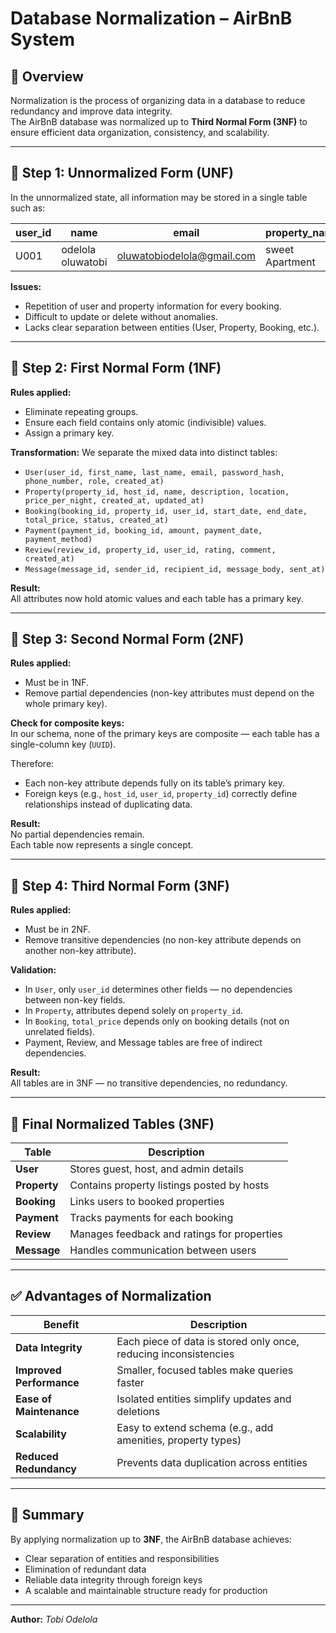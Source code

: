 # Database Normalization – AirBnB System

## 📘 Overview

Normalization is the process of organizing data in a database to reduce redundancy and improve data integrity.  
The AirBnB database was normalized up to **Third Normal Form (3NF)** to ensure efficient data organization, consistency, and scalability.

---

## 🧩 Step 1: Unnormalized Form (UNF)

In the unnormalized state, all information may be stored in a single table such as:

| user_id | name | email | property_name | property_location | booking_date | payment_amount | review_comment |
|----------|-------|--------|----------------|------------------|---------------|----------------|----------------|
| U001 | odelola oluwatobi | oluwatobiodelola@gmail.com | sweet Apartment | Lagos | 2025-10-01 | 300 | Great stay! |

**Issues:**
- Repetition of user and property information for every booking.
- Difficult to update or delete without anomalies.
- Lacks clear separation between entities (User, Property, Booking, etc.).

---

## 🧮 Step 2: First Normal Form (1NF)

**Rules applied:**
- Eliminate repeating groups.
- Ensure each field contains only atomic (indivisible) values.
- Assign a primary key.

**Transformation:**
We separate the mixed data into distinct tables:  
- `User(user_id, first_name, last_name, email, password_hash, phone_number, role, created_at)`
- `Property(property_id, host_id, name, description, location, price_per_night, created_at, updated_at)`
- `Booking(booking_id, property_id, user_id, start_date, end_date, total_price, status, created_at)`
- `Payment(payment_id, booking_id, amount, payment_date, payment_method)`
- `Review(review_id, property_id, user_id, rating, comment, created_at)`
- `Message(message_id, sender_id, recipient_id, message_body, sent_at)`

**Result:**  
All attributes now hold atomic values and each table has a primary key.

---

## 🧭 Step 3: Second Normal Form (2NF)

**Rules applied:**
- Must be in 1NF.
- Remove partial dependencies (non-key attributes must depend on the whole primary key).

**Check for composite keys:**  
In our schema, none of the primary keys are composite — each table has a single-column key (`UUID`).  

Therefore:
- Each non-key attribute depends fully on its table’s primary key.
- Foreign keys (e.g., `host_id`, `user_id`, `property_id`) correctly define relationships instead of duplicating data.

**Result:**  
No partial dependencies remain.  
Each table now represents a single concept.

---

## 🧠 Step 4: Third Normal Form (3NF)

**Rules applied:**
- Must be in 2NF.
- Remove transitive dependencies (no non-key attribute depends on another non-key attribute).

**Validation:**
- In `User`, only `user_id` determines other fields — no dependencies between non-key fields.  
- In `Property`, attributes depend solely on `property_id`.  
- In `Booking`, `total_price` depends only on booking details (not on unrelated fields).  
- Payment, Review, and Message tables are free of indirect dependencies.

**Result:**  
All tables are in 3NF — no transitive dependencies, no redundancy.

---

## 🧩 Final Normalized Tables (3NF)

| Table | Description |
|-------|--------------|
| **User** | Stores guest, host, and admin details |
| **Property** | Contains property listings posted by hosts |
| **Booking** | Links users to booked properties |
| **Payment** | Tracks payments for each booking |
| **Review** | Manages feedback and ratings for properties |
| **Message** | Handles communication between users |

---

## ✅ Advantages of Normalization

| Benefit | Description |
|----------|--------------|
| **Data Integrity** | Each piece of data is stored only once, reducing inconsistencies |
| **Improved Performance** | Smaller, focused tables make queries faster |
| **Ease of Maintenance** | Isolated entities simplify updates and deletions |
| **Scalability** | Easy to extend schema (e.g., add amenities, property types) |
| **Reduced Redundancy** | Prevents data duplication across entities |

---

## 🏁 Summary

By applying normalization up to **3NF**, the AirBnB database achieves:
- Clear separation of entities and responsibilities  
- Elimination of redundant data  
- Reliable data integrity through foreign keys  
- A scalable and maintainable structure ready for production

---

**Author:** *Tobi Odelola*  


